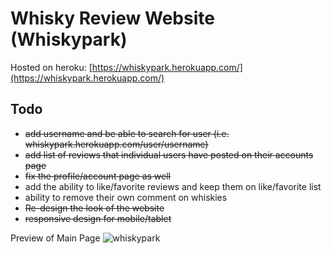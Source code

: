 # Whisky Review Website (Whiskypark)

Hosted on heroku: [https://whiskypark.herokuapp.com/](https://whiskypark.herokuapp.com/)

## Todo
- ~~add username and be able to search for user (i.e. whiskypark.herokuapp.com/user/username)~~
- ~~add list of reviews that individual users have posted on their accounts page~~
- ~~fix the profile/account page as well~~
- add the ability to like/favorite reviews and keep them on like/favorite list
- ability to remove their own comment on whiskies
- ~~Re-design the look of the website~~
- ~~responsive design for mobile/tablet~~

Preview of Main Page
![whiskypark](http://i.imgur.com/Kp2hEGB.png)
